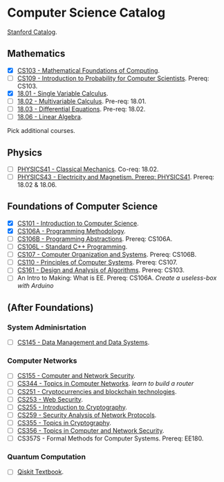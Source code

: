 # Computer Science Catalog
[Stanford Catalog](https://bulletin.stanford.edu/programs/CS-BS).

## Mathematics
- [x] [CS103 - Mathematical Foundations of Computing](https://web.stanford.edu/class/cs103/schedule.html).
- [ ] [CS109 - Introduction to Probability for Computer Scientists](https://web.stanford.edu/class/cs109/). Prereq: CS103.
- [x] [18.01 - Single Variable Calculus](https://ocw.mit.edu/courses/18-01sc-single-variable-calculus-fall-2010/pages/syllabus/).
- [ ] [18.02 - Multivariable Calculus](https://ocw.mit.edu/courses/18-02sc-multivariable-calculus-fall-2010/pages/syllabus/). Pre-req: 18.01.
- [ ] [18.03 - Differential Equations](https://ocw.mit.edu/courses/18-03sc-differential-equations-fall-2011/). Pre-req: 18.02.
- [ ] [18.06 - Linear Algebra](https://ocw.mit.edu/courses/18-06sc-linear-algebra-fall-2011/pages/syllabus/).

Pick additional courses.

## Physics
- [ ] [PHYSICS41 - Classical Mechanics](https://ocw.mit.edu/courses/physics/8-01sc-classical-mechanics-fall-2016/). Co-req: 18.02.
- [ ] [PHYSICS43 - Electricity and Magnetism. Prereq: PHYSICS41](https://ocw.mit.edu/courses/physics/8-02-physics-ii-electricity-and-magnetism-spring-2007/). Prereq: 18.02 & 18.06.

## Foundations of Computer Science
- [x] [CS101 - Introduction to Computer Science](https://web.stanford.edu/class/cs101/).
- [X] [CS106A - Programming Methodology](https://web.stanford.edu/class/archive/cs/cs106a/cs106a.1222/).
- [ ] [CS106B - Programming Abstractions](https://web.stanford.edu/class/cs106b/). Prereq: CS106A.
- [ ] [CS106L - Standard C++ Programming](https://web.stanford.edu/class/archive/cs/cs106l/cs106l.1222/index.html#calendar).
- [ ] [CS107 - Computer Organization and Systems](https://web.stanford.edu/class/archive/cs/cs107/cs107.1224/calendar). Prereq: CS106B.
- [ ] [CS110 - Principles of Computer Systems](https://web.stanford.edu/class/cs110/). Prereq: CS107.
- [ ] [CS161 - Design and Analysis of Algorithms](https://web.stanford.edu/class/archive/cs/cs161/cs161.1166/). Prereq: CS103.
- [ ] An Intro to Making: What is EE. Prereq: CS106A. *Create a useless-box with Arduino*

## (After Foundations)
### System Adminisrtation
- [ ] [CS145 - Data Management and Data Systems](https://cs145-fa19.github.io/#).
### Computer Networks
- [ ] [CS155 - Computer and Network Security](https://crypto.stanford.edu/cs155old/cs155-spring17/).
- [ ] [CS344 - Topics in Computer Networks](https://bulletin.stanford.edu/courses/1058581). *learn to build a router*
- [ ] [CS251 - Cryptocurrencies and blockchain technologies](https://cs251.stanford.edu/syllabus.html).
- [ ] [CS253 - Web Security](https://web.stanford.edu/class/cs253/).
- [ ] [CS255 - Introduction to Cryptography](https://crypto.stanford.edu/~dabo/cs255/syllabus.html).
- [ ] [CS259 - Security Analysis of Network Protocols](https://web.stanford.edu/class/cs259/WWW08/).
- [ ] [CS355 - Topics in Cryptography](https://crypto.stanford.edu/~dabo/courses/cs355_spring14/syllabus.html).
- [ ] [CS356 - Topics in Computer and Network Security](https://cs356.stanford.edu/).
- [ ] CS357S - Formal Methods for Computer Systems. Prereq: EE180.
### Quantum Computation
- [ ] [Qiskit Textbook](https://qiskit.org/textbook/what-is-quantum.html).
